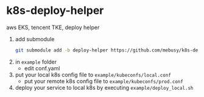 # k8s-deploy-helper

aws EKS, tencent TKE,  deploy helper


1. add submodule
    ```bash
    git submodule add -b deploy-helper https://github.com/mebusy/k8s-deploy-helper.git helper
    ```
2. in `example` folder
    - edit conf.yaml
3. put your local k8s config file to `example/kubeconfs/local.conf`
    - put your remote  k8s config file to `example/kubeconfs/prod.conf`
4. deploy your service to local k8s by executing  `example/deploy_local.sh`

